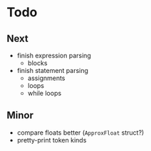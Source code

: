 # Todo

## Next

- finish expression parsing
  - blocks
- finish statement parsing
  - assignments
  - loops
  - while loops

## Minor

- compare floats better (`ApproxFloat` struct?)
- pretty-print token kinds

